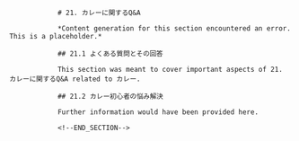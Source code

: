 
                # 21. カレーに関するQ&A
                
                *Content generation for this section encountered an error. This is a placeholder.*
                
                ## 21.1 よくある質問とその回答
                
                This section was meant to cover important aspects of 21. カレーに関するQ&A related to カレー.
                
                ## 21.2 カレー初心者の悩み解決
                
                Further information would have been provided here.
                
                <!--END_SECTION-->
                